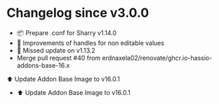 # Changelog since v3.0.0
- 📦 Prepare .conf for Sharry v1.14.0 
- 🎨 Improvements of handles for non editable values 
- 🔧 Missed update on v1.13.2 
- Merge pull request #40 from erdnaxela02/renovate/ghcr.io-hassio-addons-base-16.x

⬆️ Update Addon Base Image to v16.0.1 
- ⬆️ Update Addon Base Image to v16.0.1 
